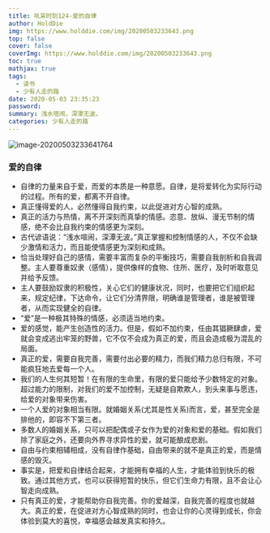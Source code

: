 ```yaml
---
title: 吼呆时刻124-爱的自律
author: HoldDie
img: https://www.holddie.com/img/20200503233643.png
top: false
cover: false
coverImg: https://www.holddie.com/img/20200503233643.png
toc: true
mathjax: true
tags:
  - 读书
  - 少有人走的路
date: 2020-05-03 23:35:23
password:
summary: 浅水喧闹，深潭无波。
categories: 少有人走的路
---
```


![image-20200503233641764](https://www.holddie.com/img/20200503233643.png)

### 爱的自律

- 自律的力量来自于爱，而爱的本质是一种意愿。自律，是将爱转化为实际行动的过程。所有的爱，都离不开自律。
- 真正懂得爱的人，必然懂得自我约束，以此促进对方心智的成熟。
- 真正的活力与热情，离不开深刻而真挚的情感。恣意、放纵、漫无节制的情感，绝不会比自我约束的情感更为深刻。
- 古代谚语说：“浅水喧闹，深潭无波。”真正掌握和控制情感的人，不仅不会缺少激情和活力，而且能使情感更为深刻和成熟。
- 恰当处理好自己的感情，需要丰富而复杂的平衡技巧，需要自我剖析和自我调整。主人要尊重奴隶（感情），提供像样的食物、住所、医疗，及时听取意见并给予反馈。
- 主人要鼓励奴隶的积极性，关心它们的健康状况，同时，也要把它们组织起来，规定纪律，下达命令，让它们分清界限，明确谁是管理者，谁是被管理者，从而实现健全的自律。
- “爱”是一种极其特殊的情感，必须适当地约束。
- 爱的感觉，能产生创造性的活力。但是，假如不加约束，任由其猖獗肆虐，爱就会变成逃出牢笼的野兽，它不仅不会成为真正的爱，而且会造成极为混乱的局面。
- 真正的爱，需要自我完善，需要付出必要的精力，而我们精力总归有限，不可能疯狂地去爱每一个人。
- 我们的人生何其短暂！在有限的生命里，有限的爱只能给予少数特定的对象。超过能力的限制，对我们的爱不加控制，无疑是自欺欺人，到头来事与愿违，给爱的对象带来伤害。
- 一个人爱的对象相当有限。就婚姻关系(尤其是性关系)而言，爱，甚至完全是排他的，即容不下第三者。
- 多数人的婚姻关系，只可以把配偶或子女作为爱的对象和爱的基础。假如我们除了家庭之外，还要向外界寻求异性的爱，就可能酿成悲剧。
- 自由与约束相辅相成，没有自律作基础，自由带来的就不是真正的爱，而是情感的毁灭。
- 事实是，把爱和自律结合起来，才能拥有幸福的人生，才能体验到快乐的极致。通过其他方式，也可以获得短暂的快乐，但它们生命力有限，且不会让心智走向成熟。
- 只有真正的爱，才能帮助你自我完善。你的爱越深，自我完善的程度也就越大。真正的爱，在促进对方心智成熟的同时，也会让你的心灵得到成长，你会体验到莫大的喜悦，幸福感会越发真实和持久。